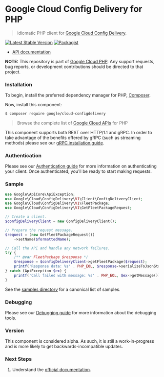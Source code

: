 # Google Cloud Config Delivery for PHP

> Idiomatic PHP client for [Google Cloud Config Delivery](https://cloud.google.com/kubernetes-engine/enterprise/config-sync).

[![Latest Stable Version](https://poser.pugx.org/google/cloud-configdelivery/v/stable)](https://packagist.org/packages/google/cloud-configdelivery) [![Packagist](https://img.shields.io/packagist/dm/google/cloud-configdelivery.svg)](https://packagist.org/packages/google/cloud-configdelivery)

* [API documentation](https://cloud.google.com/php/docs/reference/cloud-configdelivery/latest)

**NOTE:** This repository is part of [Google Cloud PHP](https://github.com/googleapis/google-cloud-php). Any
support requests, bug reports, or development contributions should be directed to
that project.

### Installation

To begin, install the preferred dependency manager for PHP, [Composer](https://getcomposer.org/).

Now, install this component:

```sh
$ composer require google/cloud-configdelivery
```

> Browse the complete list of [Google Cloud APIs](https://cloud.google.com/php/docs/reference)
> for PHP

This component supports both REST over HTTP/1.1 and gRPC. In order to take advantage of the benefits
offered by gRPC (such as streaming methods) please see our
[gRPC installation guide](https://cloud.google.com/php/grpc).

### Authentication

Please see our [Authentication guide](https://github.com/googleapis/google-cloud-php/blob/main/AUTHENTICATION.md) for more information
on authenticating your client. Once authenticated, you'll be ready to start making requests.

### Sample

```php
use Google\ApiCore\ApiException;
use Google\Cloud\ConfigDelivery\V1\Client\ConfigDeliveryClient;
use Google\Cloud\ConfigDelivery\V1\FleetPackage;
use Google\Cloud\ConfigDelivery\V1\GetFleetPackageRequest;

// Create a client.
$configDeliveryClient = new ConfigDeliveryClient();

// Prepare the request message.
$request = (new GetFleetPackageRequest())
    ->setName($formattedName);

// Call the API and handle any network failures.
try {
    /** @var FleetPackage $response */
    $response = $configDeliveryClient->getFleetPackage($request);
    printf('Response data: %s' . PHP_EOL, $response->serializeToJsonString());
} catch (ApiException $ex) {
    printf('Call failed with message: %s' . PHP_EOL, $ex->getMessage());
}
```

See the [samples directory](https://github.com/googleapis/google-cloud-php-configdelivery/tree/main/samples) for a canonical list of samples.

### Debugging

Please see our [Debugging guide](https://github.com/googleapis/google-cloud-php/blob/main/DEBUG.md)
for more information about the debugging tools.

### Version

This component is considered alpha. As such, it is still a work-in-progress and is more likely to get backwards-incompatible updates.

### Next Steps

1. Understand the [official documentation](https://cloud.google.com/kubernetes-engine/enterprise/config-sync/docs/concepts/fleet-packages).
